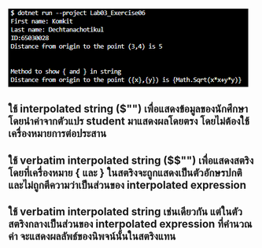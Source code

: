 ![alt text](image-5.png)
## ใช้ interpolated string ($"") เพื่อแสดงข้อมูลของนักศึกษา โดยนำค่าจากตัวแปร student มาแสดงผลโดยตรง โดยไม่ต้องใช้เครื่องหมายการต่อประสาน
## ใช้ verbatim interpolated string ($$"") เพื่อแสดงสตริง โดยที่เครื่องหมาย { และ } ในสตริงจะถูกแสดงเป็นตัวอักษรปกติ และไม่ถูกตีความว่าเป็นส่วนของ interpolated expression
## ใช้ verbatim interpolated string เช่นเดียวกัน แต่ในตัวสตริงกลางเป็นส่วนของ interpolated expression ที่คำนวณค่า จะแสดงผลลัพธ์ของนิพจน์นั้นในสตริงแทน